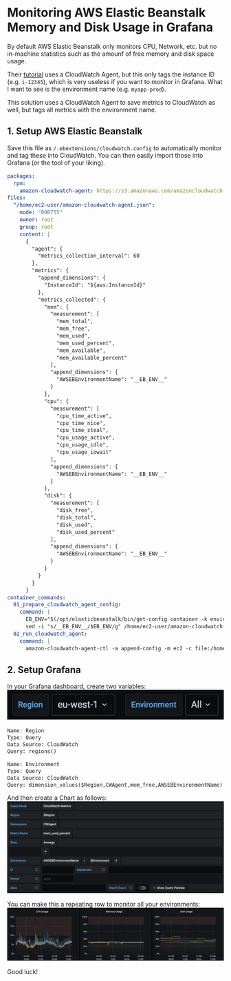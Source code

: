 # Monitoring AWS Elastic Beanstalk Memory and Disk Usage in Grafana

By default AWS Elastic Beanstalk only monitors CPU, Network, etc. but no in-machine statistics such as the amounf of free memory and disk space usage.

Their [tutorial](https://docs.aws.amazon.com/elasticbeanstalk/latest/dg/customize-containers-cw.html) uses a CloudWatch Agent, but this only tags the instance ID (e.g. `i-12345`), which is very useless if you want to monitor in Grafana. What I want to see is the environment name (e.g. `myapp-prod`).

This solution uses a CloudWatch Agent to save metrics to CloudWatch as well, but tags all metrics with the environment name.

## 1. Setup AWS Elastic Beanstalk

Save this file as `/.ebextensions/cloudwatch.config` to automatically monitor and tag these into CloudWatch. You can then easily import those into Grafana (or the tool of your liking).

```yaml
packages:
  rpm:
    amazon-cloudwatch-agent: https://s3.amazonaws.com/amazoncloudwatch-agent/amazon_linux/amd64/latest/amazon-cloudwatch-agent.rpm
files:
  "/home/ec2-user/amazon-cloudwatch-agent.json":
    mode: "000755"
    owner: root
    group: root
    content: |
      {
        "agent": {
          "metrics_collection_interval": 60
        },
        "metrics": {
          "append_dimensions": {
            "InstanceId": "${aws:InstanceId}"
          },
          "metrics_collected": {
            "mem": {
              "measurement": [
                "mem_total",
                "mem_free",
                "mem_used",
                "mem_used_percent",
                "mem_available",
                "mem_available_percent"
              ],
              "append_dimensions": {
                "AWSEBEnvironmentName": "__EB_ENV__"
              }
            },
            "cpu": {
              "measurement": [
                "cpu_time_active",
                "cpu_time_nice",
                "cpu_time_steal",
                "cpu_usage_active",
                "cpu_usage_idle",
                "cpu_usage_iowait"
              ],
              "append_dimensions": {
                "AWSEBEnvironmentName": "__EB_ENV__"
              }
            },
            "disk": {
              "measurement": [
                "disk_free",
                "disk_total",
                "disk_used",
                "disk_used_percent"
              ],
              "append_dimensions": {
                "AWSEBEnvironmentName": "__EB_ENV__"
              }
            }
          }
        }
      }
container_commands:
  01_prepare_cloudwatch_agent_config:
    command: |
      EB_ENV="$(/opt/elasticbeanstalk/bin/get-config container -k environment_name)"
      sed -i "s/__EB_ENV__/$EB_ENV/g" /home/ec2-user/amazon-cloudwatch-agent.json
  02_run_cloudwatch_agent:
    command: |
      amazon-cloudwatch-agent-ctl -a append-config -m ec2 -c file:/home/ec2-user/amazon-cloudwatch-agent.json -s
```

## 2. Setup Grafana

In your Grafana dashboard, create two variables:
![](./img/variables.png)

```
Name: Region
Type: Query
Data Source: CloudWatch
Query: regions()
```

```
Name: Environment
Type: Query
Data Source: CloudWatch
Query: dimension_values($Region,CWAgent,mem_free,AWSEBEnvironmentName)
```

And then create a Chart as follows:
![](./img/chart.png)

You can make this a repeating row to monitor all your environments:
![](./img/stats.png)

Good luck!
